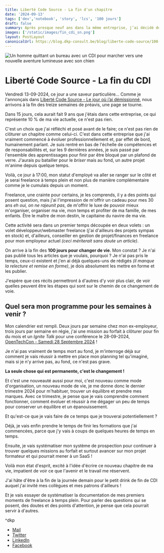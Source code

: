 ```yaml
---
title: Liberté Code Source - La fin d'un chapitre
date: '2024-09-13'
tags: ['dev','notebook', 'story', 'lcs', '100 jours']
draft: false
summary: Après presque neuf ans dans la même entreprise, j’ai décidé de quitter mon CDI pour me lancer en freelance à temps plein. Je ressens une excitation palpable à l’idée d’écrire ce nouveau chapitre de ma vie, même si je sais que tout ne se passera pas forcément comme prévu. Je suis animé par l’envie de mieux organiser mon temps, de profiter de ma famille et de mes enfants, et de suivre un projet qui me passionne depuis un certain temps. Bien que mon calendrier soit chargé, je suis prêt à relever les défis qui m’attendent.
images: ['/static/images/fin_cdi_sn.png']
layout: PostLayout
canonicalUrl: https://blog.dkp-consult.be/blog/liberte-code-source/100-jours/fin-dun-chapitre
---
```


![Un homme quittant un bureau avec un CDI pour marcher vers une nouvelle aventure lumineuse avec son chien](/static/images/fin_cdi_sn.png)

# Liberté Code Source - La fin du CDI

Vendredi 13-09-2024, ce jour a une saveur particulière... Comme je l'annonçais dans [Liberté Code Source - Le jour où j’ai démissionné](https://blog.dkp-consult.be/blog/liberte-code-source/100-jours/demission), nous arrivons à la fin des treize semaines de préavis, une page se tourne.

Dans 15 jours, cela aurait fait 9 ans que j'étais dans cette entreprise, ce qui représente 10 % de ma vie actuelle, ce n'est pas rien.

C'est un choix que j'ai réfléchi et posé avant de le faire; ce n'est pas rien de clôturer un chapitre comme celui-ci. C'est dans cette entreprise que j'ai vraiment commencé à évoluer professionnellement et, par effet de bord, humainement parlant. Je suis rentré en bas de l'échelle de compétences et de responsabilités et, sur les 9 dernières années, je suis passé par l'ensemble des apprentissages pour finir par être bloqué par un plafond de verre. J'aurais pu batailler pour le *briser* mais au fond, un autre projet m'anime depuis quelque temps.

Voilà, ce jour à 17:00, mon statut d'employé va aller se ranger sur le côté et je serai freelance à temps plein et non plus de manière complémentaire comme je le cumulais depuis un moment.

Freelance, une crainte pour certains, je les comprends, il y a des points qui posent question, mais j'ai l'impression de m'offrir un cadeau pour mes 30 ans *eh oui, on ne rajeunit pas*, de m'offrir le luxe de pouvoir mieux m'organiser, organiser ma vie, mon temps et profiter de ma famille, de mes enfants. Être le maître de mon destin, le capitaine du navire de ma vie.

Cette activité sera dans un premier temps découpée en deux volets : un volet développeur/webmaster freelance (j'ai d'ailleurs des projets sympas en stock) et, d'ailleurs, conseiller en gestion de projet/finances en freelance pour mon employeur actuel *(ceci mériterait sans doute un article)*.

On arrive à la fin des **100 jours pour changer de vie**. Mon constat ? Je n'ai pas publié tous les articles que je voulais, pourquoi ? Je n'ai pas pris le temps, ceux-ci existent et j'en ai déjà quelques-uns de rédigés *(il manque la relecture et remise en forme)*, je dois absolument les mettre en forme et les publier.

J'espère que ces récits permettront à d'autres d'y voir plus clair, de voir quelles peuvent être les étapes qui sont sur le chemin de ce changement de voie.

## Quel sera mon programme pour les semaines à venir ?

Mon calendrier est rempli. Deux jours par semaine chez mon ex-employeur, trois jours par semaine en régie, j'ai une mission au forfait à clôturer pour fin du mois et un *Ignite Talk* pour une conférence le 28-09-2024, [OpenTechCon - Samedi 28 Septembre 2024](https://opentechcon.fr/) !

Je n'ai pas vraiment de temps mort au fond, je m'interroge déjà sur comment je vais réussir à mettre en place mon planning tel qu'imaginé, mais si je n'y arrive pas, au fond, ce n'est pas grave.

**La seule chose qui est permanente, c'est le changement !**

Et c'est une nouveauté aussi pour moi, c'est nouveau comme mode d'organisation, un nouveau mode de vie, je me donne donc le dernier trimestre 2024 pour m'habituer, trouver un équilibre et prendre mes marques. Avec ce trimestre, je pense que je vais comprendre comment fonctionner, comment évoluer et réussir à me dégager un peu de temps pour conserver un équilibre et un épanouissement.

Et qu'est-ce que je vais faire de ce temps que je trouverai potentiellement ?

Déjà, je vais enfin prendre le temps de finir les formations que j'ai commencées, parce que j'y vais à coups de quelques heures de temps en temps.

Ensuite, je vais systématiser mon système de prospection pour continuer à trouver quelques missions au forfait et surtout avancer sur mon projet formateur et qui pourrait mener à un SaaS !

Voilà mon état d'esprit, excité à l'idée d'écrire ce nouveau chapitre de ma vie, impatient de voir ce que l'avenir et le travail me réservent.

J'ai hâte d'être à la fin de la journée demain pour le petit drink de fin de CDI auquel j'ai invité mes collègues et mes patrons d'ailleurs !

Et je vais essayer de systématiser la documentation de mes premiers moments de freelance à temps plein. Pour parler des questions qui se posent, des doutes et des points d'attention, je pense que cela pourrait servir à d'autres.

^dkp

- [Mail](mailto:contact@dkp-consult.be)
- [Twitter](https://twitter.com/dkp_consult)
- [LinkedIn](https://www.linkedin.com/in/pierre-debski/)
- [Facebook](https://www.facebook.com/dkpconsult)